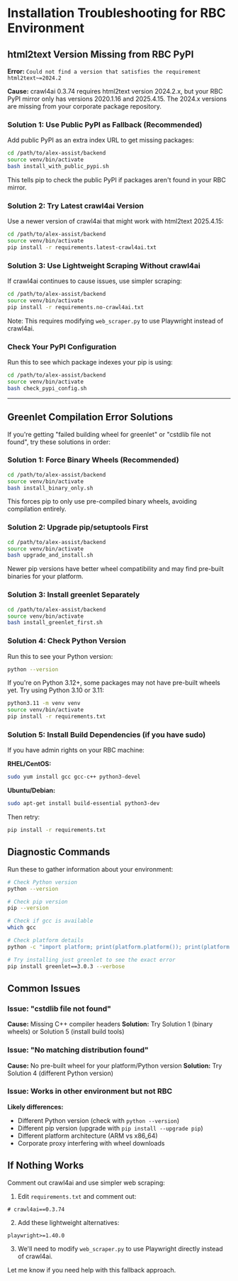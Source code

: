 # Installation Troubleshooting for RBC Environment

## html2text Version Missing from RBC PyPI

**Error:** `Could not find a version that satisfies the requirement html2text~=2024.2`

**Cause:** crawl4ai 0.3.74 requires html2text version 2024.2.x, but your RBC PyPI mirror only has versions 2020.1.16 and 2025.4.15. The 2024.x versions are missing from your corporate package repository.

### Solution 1: Use Public PyPI as Fallback (Recommended)
Add public PyPI as an extra index URL to get missing packages:
```bash
cd /path/to/alex-assist/backend
source venv/bin/activate
bash install_with_public_pypi.sh
```

This tells pip to check the public PyPI if packages aren't found in your RBC mirror.

### Solution 2: Try Latest crawl4ai Version
Use a newer version of crawl4ai that might work with html2text 2025.4.15:
```bash
cd /path/to/alex-assist/backend
source venv/bin/activate
pip install -r requirements.latest-crawl4ai.txt
```

### Solution 3: Use Lightweight Scraping Without crawl4ai
If crawl4ai continues to cause issues, use simpler scraping:
```bash
cd /path/to/alex-assist/backend
source venv/bin/activate
pip install -r requirements.no-crawl4ai.txt
```

Note: This requires modifying `web_scraper.py` to use Playwright instead of crawl4ai.

### Check Your PyPI Configuration
Run this to see which package indexes your pip is using:
```bash
cd /path/to/alex-assist/backend
source venv/bin/activate
bash check_pypi_config.sh
```

---

## Greenlet Compilation Error Solutions

If you're getting "failed building wheel for greenlet" or "cstdlib file not found", try these solutions in order:

### Solution 1: Force Binary Wheels (Recommended)
```bash
cd /path/to/alex-assist/backend
source venv/bin/activate
bash install_binary_only.sh
```

This forces pip to only use pre-compiled binary wheels, avoiding compilation entirely.

### Solution 2: Upgrade pip/setuptools First
```bash
cd /path/to/alex-assist/backend
source venv/bin/activate
bash upgrade_and_install.sh
```

Newer pip versions have better wheel compatibility and may find pre-built binaries for your platform.

### Solution 3: Install greenlet Separately
```bash
cd /path/to/alex-assist/backend
source venv/bin/activate
bash install_greenlet_first.sh
```

### Solution 4: Check Python Version
Run this to see your Python version:
```bash
python --version
```

If you're on Python 3.12+, some packages may not have pre-built wheels yet. Try using Python 3.10 or 3.11:
```bash
python3.11 -m venv venv
source venv/bin/activate
pip install -r requirements.txt
```

### Solution 5: Install Build Dependencies (if you have sudo)
If you have admin rights on your RBC machine:

**RHEL/CentOS:**
```bash
sudo yum install gcc gcc-c++ python3-devel
```

**Ubuntu/Debian:**
```bash
sudo apt-get install build-essential python3-dev
```

Then retry:
```bash
pip install -r requirements.txt
```

## Diagnostic Commands

Run these to gather information about your environment:

```bash
# Check Python version
python --version

# Check pip version
pip --version

# Check if gcc is available
which gcc

# Check platform details
python -c "import platform; print(platform.platform()); print(platform.machine())"

# Try installing just greenlet to see the exact error
pip install greenlet==3.0.3 --verbose
```

## Common Issues

### Issue: "cstdlib file not found"
**Cause:** Missing C++ compiler headers
**Solution:** Try Solution 1 (binary wheels) or Solution 5 (install build tools)

### Issue: "No matching distribution found"
**Cause:** No pre-built wheel for your platform/Python version
**Solution:** Try Solution 4 (different Python version)

### Issue: Works in other environment but not RBC
**Likely differences:**
- Different Python version (check with `python --version`)
- Different pip version (upgrade with `pip install --upgrade pip`)
- Different platform architecture (ARM vs x86_64)
- Corporate proxy interfering with wheel downloads

## If Nothing Works

Comment out crawl4ai and use simpler web scraping:

1. Edit `requirements.txt` and comment out:
```
# crawl4ai==0.3.74
```

2. Add these lightweight alternatives:
```
playwright>=1.40.0
```

3. We'll need to modify `web_scraper.py` to use Playwright directly instead of crawl4ai.

Let me know if you need help with this fallback approach.
